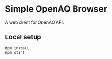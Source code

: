 # Simple OpenAQ Browser

A web client for [OpenAQ API](https://github.com/openaq/openaq-api/).

## Local setup

```
npm install
npm start
```
